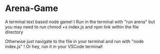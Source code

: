 # Arena-Game
A terminal text based node game! 
I Run in the terminal with "run arena" but you may need to run chmod +x index.js and npm link within the file directory

Otherwise just navigate to the file in your terminal and run with "node index.js" !
Or hey, run it in your VSCode terminal!
